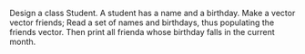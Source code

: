Design a class Student. A student has a name and a birthday. Make a vector vector friends; Read a set of names and birthdays, thus populating the friends vector. Then print all frienda whose birthday falls in the current month.

